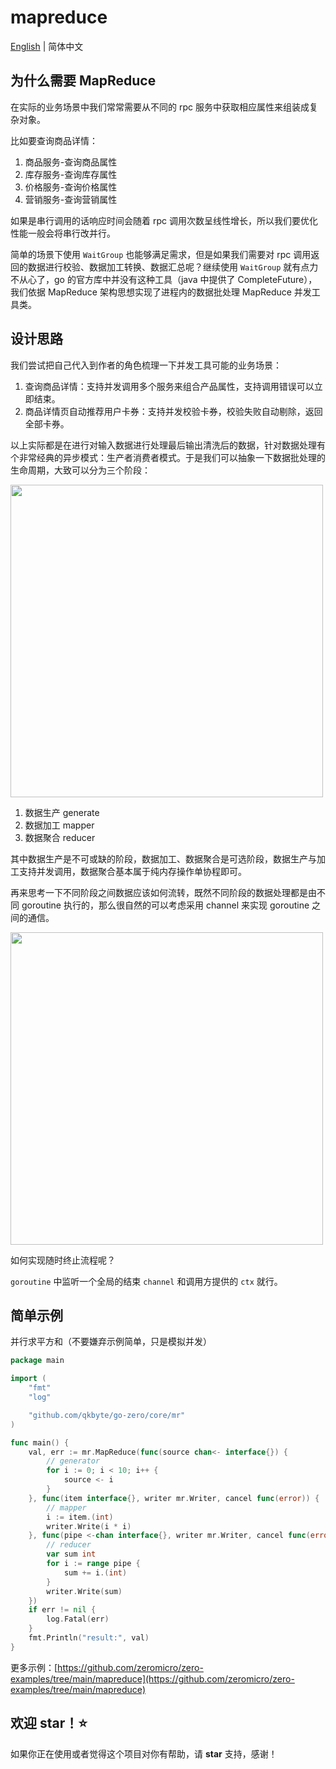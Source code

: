 # mapreduce

[English](readme.md) | 简体中文

## 为什么需要 MapReduce

在实际的业务场景中我们常常需要从不同的 rpc 服务中获取相应属性来组装成复杂对象。

比如要查询商品详情：

1. 商品服务-查询商品属性
2. 库存服务-查询库存属性
3. 价格服务-查询价格属性
4. 营销服务-查询营销属性

如果是串行调用的话响应时间会随着 rpc 调用次数呈线性增长，所以我们要优化性能一般会将串行改并行。

简单的场景下使用 `WaitGroup` 也能够满足需求，但是如果我们需要对 rpc 调用返回的数据进行校验、数据加工转换、数据汇总呢？继续使用 `WaitGroup` 就有点力不从心了，go 的官方库中并没有这种工具（java 中提供了 CompleteFuture），我们依据 MapReduce 架构思想实现了进程内的数据批处理 MapReduce 并发工具类。

## 设计思路

我们尝试把自己代入到作者的角色梳理一下并发工具可能的业务场景：

1. 查询商品详情：支持并发调用多个服务来组合产品属性，支持调用错误可以立即结束。
2. 商品详情页自动推荐用户卡券：支持并发校验卡券，校验失败自动剔除，返回全部卡券。

以上实际都是在进行对输入数据进行处理最后输出清洗后的数据，针对数据处理有个非常经典的异步模式：生产者消费者模式。于是我们可以抽象一下数据批处理的生命周期，大致可以分为三个阶段：

<img src="https://raw.githubusercontent.com/zeromicro/zero-doc/main/doc/images/mapreduce-serial-cn.png" width="500">

1. 数据生产 generate
2. 数据加工 mapper
3. 数据聚合 reducer

其中数据生产是不可或缺的阶段，数据加工、数据聚合是可选阶段，数据生产与加工支持并发调用，数据聚合基本属于纯内存操作单协程即可。

再来思考一下不同阶段之间数据应该如何流转，既然不同阶段的数据处理都是由不同 goroutine 执行的，那么很自然的可以考虑采用 channel 来实现 goroutine 之间的通信。

<img src="https://raw.githubusercontent.com/zeromicro/zero-doc/main/doc/images/mapreduce-cn.png" width="500">


如何实现随时终止流程呢？

`goroutine` 中监听一个全局的结束 `channel` 和调用方提供的 `ctx` 就行。

## 简单示例

并行求平方和（不要嫌弃示例简单，只是模拟并发）

```go
package main

import (
    "fmt"
    "log"

    "github.com/qkbyte/go-zero/core/mr"
)

func main() {
    val, err := mr.MapReduce(func(source chan<- interface{}) {
        // generator
        for i := 0; i < 10; i++ {
            source <- i
        }
    }, func(item interface{}, writer mr.Writer, cancel func(error)) {
        // mapper
        i := item.(int)
        writer.Write(i * i)
    }, func(pipe <-chan interface{}, writer mr.Writer, cancel func(error)) {
        // reducer
        var sum int
        for i := range pipe {
            sum += i.(int)
        }
        writer.Write(sum)
    })
    if err != nil {
        log.Fatal(err)
    }
    fmt.Println("result:", val)
}
```

更多示例：[https://github.com/zeromicro/zero-examples/tree/main/mapreduce](https://github.com/zeromicro/zero-examples/tree/main/mapreduce)

## 欢迎 star！⭐

如果你正在使用或者觉得这个项目对你有帮助，请 **star** 支持，感谢！
